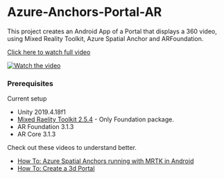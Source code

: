 # Azure-Anchors-Portal-AR

This project creates an Android App of a Portal that displays a 360 video, using Mixed Reality Toolkit, Azure Spatial Anchor and ARFoundation. 

[Click here to watch full video](https://user-images.githubusercontent.com/5883517/110266031-b9469080-7f9b-11eb-9123-345e8210bb08.mp4)

[![Watch the video](https://user-images.githubusercontent.com/5883517/110266429-86e96300-7f9c-11eb-9b62-3254f05d46ef.gif)](https://user-images.githubusercontent.com/5883517/110266031-b9469080-7f9b-11eb-9123-345e8210bb08.mp4)



### Prerequisites

Current setup
* Unity 2019.4.18f1
* [Mixed Raelity Toolkit 2.5.4](https://docs.microsoft.com/en-us/windows/mixed-reality/develop/unity/welcome-to-mr-feature-tool) - Only Foundation package.
* AR Foundation 3.1.3
* AR Core 3.1.3

Check out these videos to understand better. 

* [How To: Azure Spatial Anchors running with MRTK in Android](https://www.youtube.com/watch?v=bovUKcBoVgk&t=875s)  
* [How To: Create a 3d Portal](https://www.youtube.com/watch?v=DSpOG_tU4o8)  







